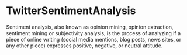 # TwitterSentimentAnalysis
Sentiment analysis, also known as opinion mining, opinion extraction, sentiment mining or subjectivity analysis, is the process of analyzing if a piece of online writing (social media mentions, blog posts, news sites, or any other piece) expresses positive, negative, or neutral attitude.
